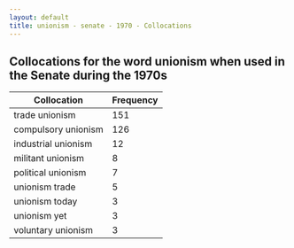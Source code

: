 ```yaml
---
layout: default
title: unionism - senate - 1970 - Collocations
---
```

## Collocations for the word **unionism** when used in the Senate during the 1970s

| Collocation | Frequency |
|--------------|----------------|
|trade unionism|151|
|compulsory unionism|126|
|industrial unionism|12|
|militant unionism|8|
|political unionism|7|
|unionism trade|5|
|unionism today|3|
|unionism yet|3|
|voluntary unionism|3|
